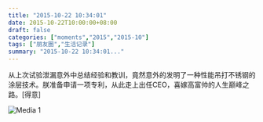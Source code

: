 ```yaml
---
title: "2015-10-22 10:34:01"
date: 2015-10-22T10:00:00+08:00
draft: false
categories: ["moments","2015","2015-10"]
tags: ["朋友圈","生活记录"]
summary: "2015-10-22 10:34:01..."
---
```


从上次试验泄漏意外中总结经验和教训，竟然意外的发明了一种性能吊打不锈钢的涂层技术。朕准备申请一项专利，从此走上出任CEO，喜嫁高富帅的人生巅峰之路。[得意]

![Media 1](/Moments/photos/2015-10-22/201510221034010.jpg)

